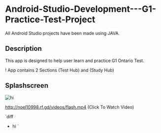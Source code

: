 # Android-Studio-Development---G1-Practice-Test-Project
All Android Studio projects have been made using JAVA. 

## Description 
This app is designed to help user learn and practice G1 Ontario Test. 

! App contains 2 Sections (Test Hub) and (Study Hub)

## Splashscreen
![hi](https://github.com/noelshereportfolio/Android-Studio-Development---G1-Practice-Test-Application/blob/main/readme_assets/gif_splash.gif)

http://noel10998.rf.gd/videos/flash.mp4 (Click To Watch Video)


`diff

- hi
`
